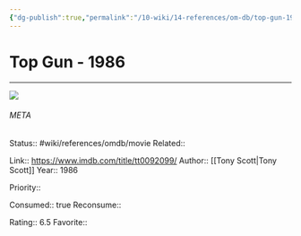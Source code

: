 ```yaml
---
{"dg-publish":true,"permalink":"/10-wiki/14-references/om-db/top-gun-1986/","title":"Top Gun","tags":["mediaDB/tv/movie"]}
---
```



# Top Gun - 1986
---
![](https://m.media-amazon.com/images/M/MV5BZjQxYTA3ODItNzgxMy00N2Y2LWJlZGMtMTRlM2JkZjI1ZDhhXkEyXkFqcGdeQXVyNDk3NzU2MTQ@._V1_SX300.jpg)





###### META
Status:: #wiki/references/omdb/movie
Related:: 

Link:: https://www.imdb.com/title/tt0092099/
Author:: [[Tony Scott\|Tony Scott]]
Year:: 1986

Priority:: 

Consumed:: true
Reconsume:: 

Rating:: 6.5
Favorite:: 
